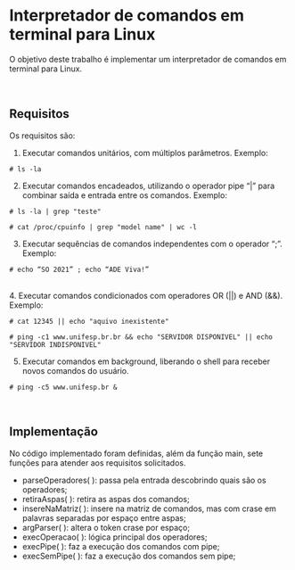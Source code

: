 # Interpretador de comandos em terminal para Linux

O objetivo deste trabalho é implementar um interpretador de comandos em terminal para Linux.

<br>

## Requisitos

Os requisitos são:

1. Executar comandos unitários, com múltiplos parâmetros. Exemplo: 

```
# ls -la 
```

2. Executar comandos encadeados, utilizando o operador pipe “|” para combinar saída e entrada entre os comandos. Exemplo: 

```
# ls -la | grep "teste"

# cat /proc/cpuinfo | grep "model name" | wc -l 
```

3.  Executar sequências de comandos independentes com o operador “;”. Exemplo: 

```
# echo “SO 2021” ; echo “ADE Viva!” 
```
   ​    
4. Executar comandos condicionados com operadores OR (||) e AND (&&). Exemplo: 

```
# cat 12345 || echo "aquivo inexistente"

# ping -c1 www.unifesp.br.br && echo "SERVIDOR DISPONIVEL" || echo "SERVIDOR INDISPONIVEL"
```

5. Executar comandos em background, liberando o shell para receber novos comandos do usuário. 

```
# ping -c5 www.unifesp.br &
```

<br>

## Implementação

No código implementado foram definidas, além da função main, sete funções para atender aos requisitos solicitados.

- parseOperadores( ): passa pela entrada descobrindo quais são os operadores;
- retiraAspas( ): retira as aspas dos comandos;
- insereNaMatriz( ): insere na matriz de comandos, mas com crase em palavras separadas por espaço entre aspas;
- argParser( ): altera o token crase por espaço;
- execOperacao( ): lógica principal dos operadores;
- execPipe( ): faz a execução dos comandos com pipe;
- execSemPipe( ): faz a execução dos comandos sem pipe;